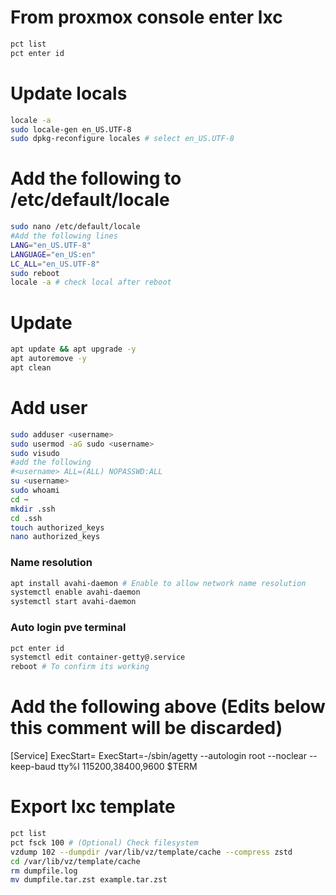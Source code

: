 # From proxmox console enter lxc
```bash
pct list
pct enter id
```

# Update locals
```bash
locale -a
sudo locale-gen en_US.UTF-8
sudo dpkg-reconfigure locales # select en_US.UTF-8
```

# Add the following to /etc/default/locale
```bash
sudo nano /etc/default/locale 
#Add the following lines
LANG="en_US.UTF-8"
LANGUAGE="en_US:en"
LC_ALL="en_US.UTF-8"
sudo reboot
locale -a # check local after reboot
```

# Update
```bash
apt update && apt upgrade -y
apt autoremove -y
apt clean
```

# Add user
```bash
sudo adduser <username>
sudo usermod -aG sudo <username>
sudo visudo 
#add the following 
#<username> ALL=(ALL) NOPASSWD:ALL
su <username>
sudo whoami
cd ~
mkdir .ssh
cd .ssh
touch authorized_keys
nano authorized_keys
```

### Name resolution 
```bash
apt install avahi-daemon # Enable to allow network name resolution
systemctl enable avahi-daemon
systemctl start avahi-daemon
```

### Auto login pve terminal
```bash
pct enter id
systemctl edit container-getty@.service
reboot # To confirm its working
```

# Add the following above (Edits below this comment will be discarded)
[Service]
ExecStart=
ExecStart=-/sbin/agetty --autologin root --noclear --keep-baud tty%I 115200,38400,9600 $TERM

# Export lxc template
```bash
pct list
pct fsck 100 # (Optional) Check filesystem
vzdump 102 --dumpdir /var/lib/vz/template/cache --compress zstd
cd /var/lib/vz/template/cache
rm dumpfile.log
mv dumpfile.tar.zst example.tar.zst
```